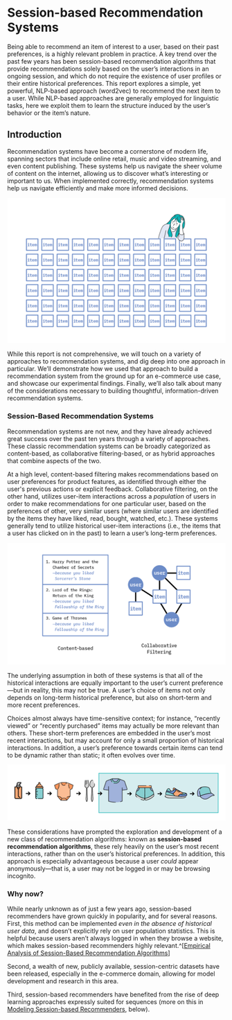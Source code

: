 # Session-based Recommendation Systems

Being able to recommend an item of interest to a user, based on their past preferences, is a highly relevant problem in practice. A key trend over the past few years has been session-based recommendation algorithms that provide recommendations solely based on the user’s interactions in an ongoing session, and which do not require the existence of user profiles or their entire historical preferences. This report explores a simple, yet powerful, NLP-based approach (word2vec) to recommend the next item to a user. While NLP-based approaches are generally employed for linguistic tasks, here we exploit them to learn the structure induced by the user’s behavior or the item’s nature. 

## Introduction
Recommendation systems have become a cornerstone of modern life, spanning sectors that include online retail, music and video streaming, and even content publishing. These systems help us navigate the sheer volume of content on the internet, allowing us to discover what’s interesting or important to us. When implemented correctly, recommendation systems help us navigate efficiently and make more informed decisions. 

![Figure 1: The sheer amount of items available online make recommendation systems necessary](figures/FF19_Artboard_1.png)

While this report is not comprehensive, we will touch on a variety of approaches to recommendation systems, and dig deep into one approach in particular. We’ll demonstrate how we used that approach to build a recommendation system from the ground up for an e-commerce use case, and showcase our experimental findings. Finally, we’ll also talk about many of the considerations necessary to building thoughtful, information-driven recommendation systems.

### Session-Based Recommendation Systems
Recommendation systems are not new, and they have already achieved great success over the past ten years through a variety of approaches. These classic recommendation systems can be broadly categorized as content-based, as collaborative filtering-based, or as hybrid approaches that combine aspects of the two.

At a high level, content-based filtering makes recommendations based on user preferences for product features, as identified through either the user's previous actions or explicit feedback. Collaborative filtering, on the other hand, utilizes user-item interactions across a _population_ of users in order to make recommendations for one particular user, based on the preferences of other, very similar users (where similar users are identified by the items they have liked, read, bought, watched, etc.). These systems generally tend to utilize historical user-item interactions (i.e., the items that a user has clicked on in the past) to learn a user’s long-term preferences. 

![Figure 2: Content-based vs Collaborative filtering approaches](figures/FF19_Artboard_2rev.png)

The underlying assumption in both of these systems is that all of the historical interactions are equally important to the user’s current preference—but in reality, this may not be true. A user’s choice of items not only depends on long-term historical preference, but also on short-term and more recent preferences. 

Choices almost always have time-sensitive context; for instance, “recently viewed” or “recently purchased” items may actually be more relevant than others. These short-term preferences are embedded in the user’s most recent interactions, but may account for only a small proportion of historical interactions. In addition, a user’s preference towards certain items can tend to be dynamic rather than static; it often evolves over time. 

![Figure 3: A user’s preference can change over time](figures/FF19_Artboard_3rev.png)

These considerations have prompted the exploration and development of a new class of recommendation algorithms: known as **session-based recommendation algorithms**, these rely heavily on the user’s most recent interactions, rather than on the user’s historical preferences. In addition, this approach is especially advantageous because a user _could_ appear anonymously—that is, a user may not be logged in or may be browsing incognito.  

### Why now?
While nearly unknown as of just a few years ago, session-based recommenders have grown quickly in popularity, and for several reasons. First, this method can be implemented _even in the absence of historical user data_, and doesn’t explicitly rely on user population statistics. This is helpful because users aren’t always logged in when they browse a website, which makes session-based recommenders highly relevant.^[[Empirical Analysis of Session-Based Recommendation Algorithms](https://arxiv.org/abs/1910.12781)]

Second, a wealth of new, publicly available, session-centric datasets have been released, especially in the e-commerce domain, allowing for model development and research in this area.

Third, session-based recommenders have benefited from the rise of deep learning approaches expressly suited for sequences (more on this in [Modeling Session-based Recommenders](#modeling-session-based-recommenders), below).
